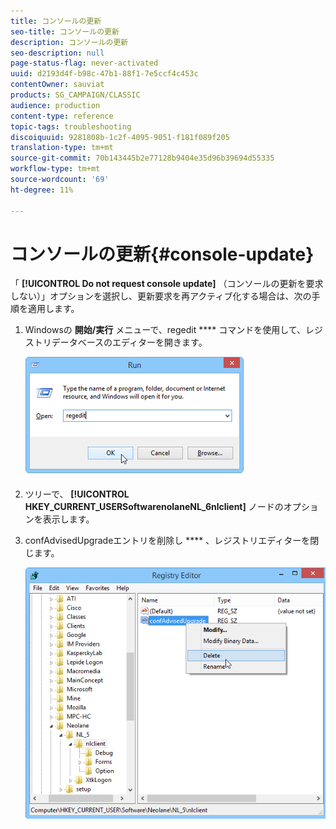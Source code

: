 ```yaml
---
title: コンソールの更新
seo-title: コンソールの更新
description: コンソールの更新
seo-description: null
page-status-flag: never-activated
uuid: d2193d4f-b98c-47b1-88f1-7e5ccf4c453c
contentOwner: sauviat
products: SG_CAMPAIGN/CLASSIC
audience: production
content-type: reference
topic-tags: troubleshooting
discoiquuid: 9281808b-1c2f-4095-9051-f181f089f205
translation-type: tm+mt
source-git-commit: 70b143445b2e77128b9404e35d96b39694d55335
workflow-type: tm+mt
source-wordcount: '69'
ht-degree: 11%

---
```



# コンソールの更新{#console-update}

「 **[!UICONTROL Do not request console update]** （コンソールの更新を要求しない）」オプションを選択し、更新要求を再アクティブ化する場合は、次の手順を適用します。

1. Windowsの **開始/実行** メニューで、regedit **** コマンドを使用して、レジストリデータベースのエディターを開きます。

   ![](assets/ncs_console_update_1.png)

1. ツリーで、 **[!UICONTROL HKEY_CURRENT_USERSoftwarenolaneNL_6nlclient]** ノードのオプションを表示します。
1. confAdvisedUpgradeエントリを削除し **** 、レジストリエディターを閉じます。

   ![](assets/ncs_console_update_2.png)


